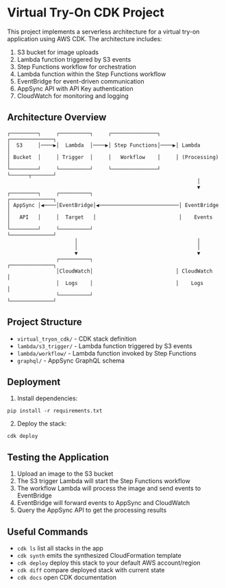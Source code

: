 # Virtual Try-On CDK Project

This project implements a serverless architecture for a virtual try-on
application using AWS CDK. The architecture includes:

1. S3 bucket for image uploads
2. Lambda function triggered by S3 events
3. Step Functions workflow for orchestration
4. Lambda function within the Step Functions workflow
5. EventBridge for event-driven communication
6. AppSync API with API Key authentication
7. CloudWatch for monitoring and logging

## Architecture Overview

```
┌─────────┐     ┌──────────┐     ┌───────────────┐     ┌──────────────┐
│  S3     │────▶│  Lambda  │────▶│ Step Functions│────▶│ Lambda       │
│ Bucket  │     │ Trigger  │     │   Workflow    │     │ (Processing) │
└─────────┘     └──────────┘     └───────────────┘     └──────┬───────┘
                                                              │
                                                              ▼
┌─────────┐     ┌──────────┐                           ┌──────────────┐
│ AppSync │◀────│EventBridge│◀──────────────────────────│ EventBridge  │
│   API   │     │  Target   │                           │    Events    │
└─────────┘     └──────────┘                           └──────────────┘
                      │                                       │
                      │                                       │
                      ▼                                       ▼
                ┌──────────┐                           ┌──────────────┐
                │CloudWatch│                           │ CloudWatch   │
                │  Logs    │                           │    Logs      │
                └──────────┘                           └──────────────┘
```

## Project Structure

- `virtual_tryon_cdk/` - CDK stack definition
- `lambda/s3_trigger/` - Lambda function triggered by S3 events
- `lambda/workflow/` - Lambda function invoked by Step Functions
- `graphql/` - AppSync GraphQL schema

## Deployment

1. Install dependencies:

```
pip install -r requirements.txt
```

2. Deploy the stack:

```
cdk deploy
```

## Testing the Application

1. Upload an image to the S3 bucket
2. The S3 trigger Lambda will start the Step Functions workflow
3. The workflow Lambda will process the image and send events to EventBridge
4. EventBridge will forward events to AppSync and CloudWatch
5. Query the AppSync API to get the processing results

## Useful Commands

- `cdk ls` list all stacks in the app
- `cdk synth` emits the synthesized CloudFormation template
- `cdk deploy` deploy this stack to your default AWS account/region
- `cdk diff` compare deployed stack with current state
- `cdk docs` open CDK documentation
